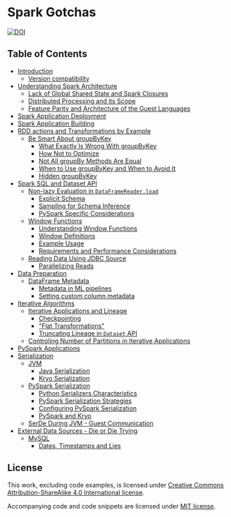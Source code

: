 # Spark Gotchas
[![DOI](https://zenodo.org/badge/19086/awesome-spark/spark-gotchas.svg)](https://zenodo.org/badge/latestdoi/19086/awesome-spark/spark-gotchas)
## Table of Contents
-   [Introduction](00_introduction.md#introduction)
    -   [Version compatibility](00_introduction.md#version-compatibility)
-   [Understanding Spark
    Architecture](01_understanding_spark_architecure.md#understanding-spark-architecture)
    -   [Lack of Global Shared State and Spark
        Closures](01_understanding_spark_architecure.md#lack-of-global-shared-state-and-spark-closures)
    -   [Distributed Processing and its
        Scope](01_understanding_spark_architecure.md#distributed-processing-and-its-scope)
    -   [Feature Parity and Architecture of the Guest
        Languages](01_understanding_spark_architecure.md#feature-parity-and-architecture-of-the-guest-languages)
-   [Spark Application Deployment](02_spark_application_deployment.md#spark-application-deployment)
-   [Spark Application Building](03_spark_application_building.md#spark-application-building)
-   [RDD actions and Transformations by
    Example](04_rdd_actions_and_transformations_by_example.md#rdd-actions-and-transformations-by-example)
    -   [Be Smart About groupByKey](04_rdd_actions_and_transformations_by_example.md#be-smart-about-groupbykey)
        -   [What Exactly Is Wrong With
            groupByKey](04_rdd_actions_and_transformations_by_example.md#what-exactly-is-wrong-with-groupbykey)
        -   [How Not to Optimize](04_rdd_actions_and_transformations_by_example.md#how-not-to-optimize)
        -   [Not All groupBy Methods Are
            Equal](04_rdd_actions_and_transformations_by_example.md#not-all-groupby-methods-are-equal)
        -   [When to Use groupByKey and When to Avoid
            It](04_rdd_actions_and_transformations_by_example.md#when-to-use-groupbykey-and-when-to-avoid-it)
        -   [Hidden groupByKey](04_rdd_actions_and_transformations_by_example.md#hidden-groupbykey)
-   [Spark SQL and Dataset API](05_spark_sql_and_dataset_api.md#spark-sql-and-dataset-api)
    -   [Non-lazy Evaluation in
        `DataFrameReader.load`](05_spark_sql_and_dataset_api.md#non-lazy-evaluation-in-dataframereader.load)
        -   [Explicit Schema](05_spark_sql_and_dataset_api.md#explicit-schema)
        -   [Sampling for Schema
            Inference](05_spark_sql_and_dataset_api.md#sampling-for-schema-inference)
        -   [PySpark Specific
            Considerations](05_spark_sql_and_dataset_api.md#pyspark-specific-considerations)
    -   [Window Functions](05_spark_sql_and_dataset_api.md#window-functions)
        -   [Understanding Window
            Functions](05_spark_sql_and_dataset_api.md#understanding-window-functions)
        -   [Window Definitions](05_spark_sql_and_dataset_api.md#window-definitions)
        -   [Example Usage](05_spark_sql_and_dataset_api.md#example-usage)
        -   [Requirements and Performance
            Considerations](05_spark_sql_and_dataset_api.md#requirements-and-performance-considerations)
    -   [Reading Data Using JDBC
        Source](05_spark_sql_and_dataset_api.md#reading-data-using-jdbc-source)
        -   [Parallelizing Reads](05_spark_sql_and_dataset_api.md#parallelizing-reads)
-   [Data Preparation](06_data_preparation.md#data-preparation)
    -   [DataFrame Metadata](06_data_preparation.md#dataframe-metadata)
        -   [Metadata in ML pipelines](06_data_preparation.md#metadata-in-ml-pipelines)
        -   [Setting custom column
            metadata](06_data_preparation.md#setting-custom-column-metadata)
-   [Iterative Algorithms](07_iterative_algorithms.md#iterative-algorithms)
    -   [Iterative Applications and
        Lineage](07_iterative_algorithms.md#iterative-applications-and-lineage)
        -   [Checkpointing](07_iterative_algorithms.md#checkpointing)
        -   ["Flat Transformations"](07_iterative_algorithms.md#flat-transformations)
        -   [Truncating Lineage in `Dataset`
            API](07_iterative_algorithms.md#truncating-lineage-in-dataset-api)
    -   [Controling Number of Partitions in Iterative
        Applications](07_iterative_algorithms.md#controling-number-of-partitions-in-iterative-applications)
-   [PySpark Applications](08_pyspark_applications.md#pyspark-applications)
-   [Serialization](09_serialization.md#serialization)
    -   [JVM](09_serialization.md#jvm)
        -   [Java Serialization](09_serialization.md#java-serialization)
        -   [Kryo Serialization](09_serialization.md#kryo-serialization)
    -   [PySpark Serialization](09_serialization.md#pyspark-serialization)
        -   [Python Serializers
            Characteristics](09_serialization.md#python-serializers-characteristics)
        -   [PySpark Serialization
            Strategies](09_serialization.md#pyspark-serialization-strategies)
        -   [Configuring PySpark
            Serialization](09_serialization.md#configuring-pyspark-serialization)
        -   [PySpark and Kryo](09_serialization.md#pyspark-and-kryo)
    -   [SerDe During JVM - Guest
        Communication](09_serialization.md#serde-during-jvm---guest-communication)
-   [External Data Sources - Die or Die
    Trying](10_date_timestamps_and_lies.md#external-data-sources---die-or-die-trying)
    -   [MySQL](10_date_timestamps_and_lies.md#mysql)
        -   [Dates, Timestamps and Lies](10_date_timestamps_and_lies.md#dates-timestamps-and-lies)

## License

This work, excluding code examples, is licensed under [Creative Commons Attribution-ShareAlike 4.0 International license](LICENSE/CC-SA-BY-4.0.txt).

Accompanying code and code snippets are licensed under [MIT license](LICENSE/MIT.txt).

